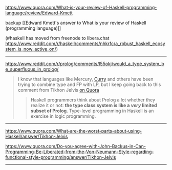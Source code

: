 https://www.quora.com/What-is-your-review-of-Haskell-programming-language/review/Edward-Kmett

backup [[Edward Kmett's answer to What is your review of Haskell (programming language)]]

(#haskell has moved from freenode to libera.chat https://www.reddit.com/r/haskell/comments/nhkrfc/a_robust_haskell_ecosystem_is_now_active_on/)

---

https://www.reddit.com/r/prolog/comments/l55okj/would_a_type_system_be_superfluous_in_prolog/

> I know that languages like Mercury, [Curry](https://curry.pages.ps.informatik.uni-kiel.de/curry-lang.org/) and others have been trying to combine type and FP with LP, but I keep going back to this comment from Tikhon Jelvis [on Quora](https://www.quora.com/What-do-Lisp-Haskell-programmers-think-about-Prolog)
> 
> > Haskell programmers think about Prolog a lot whether they realize it or not: **the type class system is like a** _**very**_ **limited subset of Prolog**. Type-level programming in Haskell is an exercise in logic programming.

---

https://www.quora.com/What-are-the-worst-parts-about-using-Haskell/answer/Tikhon-Jelvis

https://www.quora.com/Do-you-agree-with-John-Backus-in-Can-Programming-Be-Liberated-from-the-Von-Neumann-Style-regarding-functional-style-programming/answer/Tikhon-Jelvis

---

